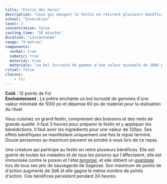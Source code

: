 ```yaml
---
title: "Festin des héros"
description: "Ceux qui mangent le festin en retirent plusieurs bénéfices."
school: "Invocation"
level: 2
concentration: false
casting_time: "10 minutes"
duration: "instantanée"
range: "9 mètres"
components:
  verbal: true
  somatic: true
  material: true
  materials: "un bol incrusté de gemmes d'une valeur minimale de 1000 po"
ritual: false
classes:
    - Foi
---
```

**Coût** : 12 points de Foi  
**Enchantement** : Le prêtre enchante un bol incrusté de gemmes d'une valeur minimale de 1000 po  et dépense 60 po de matériel pour la réalisation du rituel.  

Vous cuisinez un grand festin, comprenant des boissons et des mets de grande qualité. Il faut 3 heures pour préparer le festin et y appliquer les bénédictions. Il faut avoir les ingrédients pour une valeur de 120po. Ses effets bénéfiques se manifestent uniquement une fois le repas terminé. Douze personnes au maximum peuvent se joindre à vous lors de ce repas.

Une créature qui participe au festin en retire plusieurs bénéfices. Elle est guérie de toutes les maladies et de tous les poisons qui l'affectaient, elle est immunisée contre le poison et l'état [_terrorisé_](/gerer-la-sante-du-personnage/#terrorise), et elle obtient un [_avantage_](/utiliser-les-caracteristiques/#avantage-et-desavantage) lors de tous ses jets de sauvegarde de Sagesse. Son maximum de points de d'action augmente de 3d6 et elle gagne le même nombre de points d'action. Ces bénéfices persistent pendant 24 heures.
